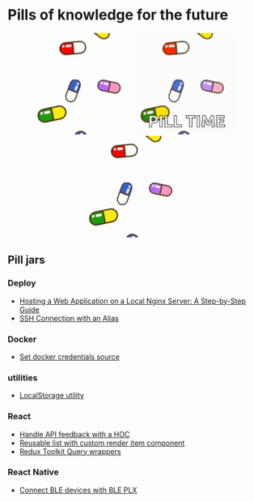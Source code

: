 # Pills of knowledge for the future

<p align="center">
  <img src="./assets/pills-1.gif" alt="pills" width="200" style="max-width: 200px; height: auto;"/>
   <img src="./assets/pills-2.gif" alt="pills" width="200" style="max-width: 200px; height: auto;"/>
    <img src="./assets/pills-1.gif" alt="pills" width="200" style="max-width: 200px; height: auto;"/>
</p>

## Pill jars

### Deploy

- [Hosting a Web Application on a Local Nginx Server: A Step-by-Step Guide](./deployment/HOSTING_A_WEB_APP.md)
- [SSH Connection with an Alias](./deployment/SSH_WITH_ALIAS.md)

### Docker

- [Set docker credentials source](./docker/CHANGE_CREDENTIALS.md)

### utilities

- [LocalStorage utility](./utilities/LOCAL_STORAGE_UTILITY.md)

### React

- [Handle API feedback with a HOC](./react/API_FEEDBACK_HOC.md)
- [Reusable list with custom render item component](./react/REUSABLE_LIST.md)
- [Redux Toolkit Query wrappers](./react/RTK_QUERY_WRAPPERS.md)

### React Native

- [Connect BLE devices with BLE PLX](./react-native/CONNECT_BLE_DEVICES.md)
